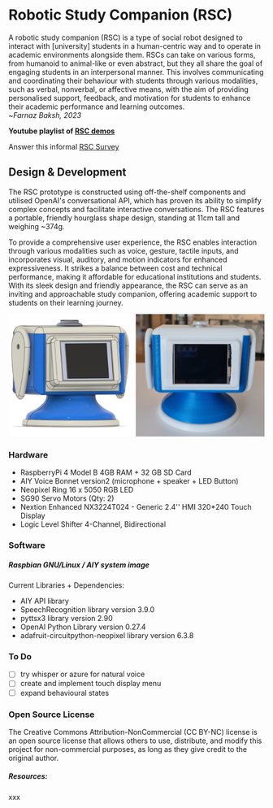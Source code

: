 # Robotic Study Companion (RSC)
A robotic study companion (RSC) is a type of social robot designed to interact with [university] students in a human-centric way and to operate in academic environments alongside them. RSCs can take on various forms, from humanoid to animal-like or even abstract, but they all share the goal of engaging students in an interpersonal manner. This involves communicating and coordinating their behaviour with students through various modalities, such as verbal, nonverbal, or affective means, with the aim of providing personalised support, feedback, and motivation for students to enhance their academic performance and learning outcomes.  
~_Farnaz Baksh, 2023_

**Youtube playlist of [RSC demos](https://youtube.com/playlist?list=PL49qLAAzGgOxQGmKcBarU2cArTEF4M34z)**

Answer this informal [RSC Survey](https://forms.gle/rxxPeKKdKfdqFwnz9)

## Design & Development
The RSC prototype is constructed using off-the-shelf components and utilised OpenAI's conversational API, which has proven its ability to simplify complex concepts and facilitate interactive conversations. The RSC features a portable, friendly hourglass shape design, standing at 11cm tall and weighing ~374g. 

To provide a comprehensive user experience, the RSC enables interaction through various modalities such as voice, gesture, tactile inputs, and incorporates visual, auditory, and motion indicators for enhanced expressiveness. It strikes a balance between cost and technical performance, making it affordable for educational institutions and students. 
With its sleek design and friendly appearance, the RSC can serve as an inviting and approachable study companion, offering academic support to students on their learning journey.

![RSC_v4](./RSC_v4_prototype.PNG)

### Hardware 
* RaspberryPi 4 Model B 4GB RAM + 32 GB SD Card
* AIY Voice Bonnet version2 (microphone + speaker + LED Button)
* Neopixel Ring 16 x 5050 RGB LED
* SG90 Servo Motors (Qty: 2)
*  Nextion Enhanced NX3224T024 - Generic 2.4'' HMI 320*240 Touch Display
*  Logic Level Shifter 4-Channel, Bidirectional


### Software
##### Raspbian GNU/Linux / AIY system image  

Current Libraries + Dependencies:
* AIY API library
* SpeechRecognition library version 3.9.0 
* pyttsx3 library version 2.90
* OpenAI Python Library version 0.27.4
* adafruit-circuitpython-neopixel library version 6.3.8



### To Do
- [ ]  try whisper or azure for natural voice
- [ ] create and implement touch display menu
- [ ] expand behavioural states

### Open Source License  
The Creative Commons Attribution-NonCommercial (CC BY-NC) license is an open source license that allows others to use, distribute, and modify this project for non-commercial purposes, as long as they give credit to the original author. 


##### Resources:
xxx

